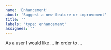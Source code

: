 ```yaml
---
name: 'Enhancement'
about: 'Suggest a new feature or improvement'
title: ''
labels: 'type: enhancement'
assignees: ''
---
```


As a user I would like ... in order to ...

